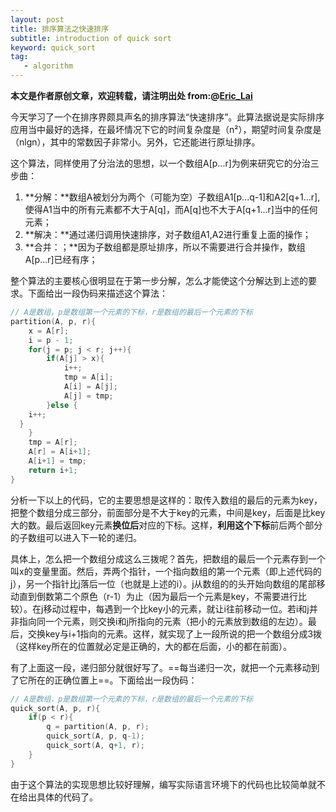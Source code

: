 ```yaml
---
layout: post
title: 排序算法之快速排序
subtitle: introduction of quick sort
keyword: quick_sort 
tag:
   - algorithm
---
```

**本文是作者原创文章，欢迎转载，请注明出处 from:@[Eric_Lai](http://laihaotao.github.io)**


今天学习了一个在排序界颇具声名的排序算法“快速排序”。此算法据说是实际排序应用当中最好的选择，在最坏情况下它的时间复杂度是（n²），期望时间复杂度是（nlgn），其中的常数因子非常小。另外，它还能进行原址排序。

这个算法，同样使用了分治法的思想，以一个数组A[p...r]为例来研究它的分治三步曲：

1. **分解：**数组A被划分为两个（可能为空）子数组A1[p...q-1]和A2[q+1...r],使得A1当中的所有元素都不大于A[q]，而A[q]也不大于A[q+1...r]当中的任何元素；
2. **解决：**通过递归调用快速排序，对子数组A1,A2进行重复上面的操作；
3. **合并：；**因为子数组都是原址排序，所以不需要进行合并操作，数组A[p...r]已经有序；

整个算法的主要核心很明显在于第一步分解，怎么才能使这个分解达到上述的要求。下面给出一段伪码来描述这个算法：

``` C
// A是数组，p是数组第一个元素的下标，r是数组的最后一个元素的下标
partition(A, p, r){
	x = A[r];
	i = p - 1; 
	for(j = p; j < r; j++){
		if(A[j] > x){
			i++;
			tmp = A[i];
			A[i] = A[j];
			A[j] = tmp;
		}else {
    i++;
  }
	}
	tmp = A[r];
	A[r] = A[i+1];
	A[i+1] = tmp;
	return i+1;
}
```
分析一下以上的代码，它的主要思想是这样的：取传入数组的最后的元素为key，把整个数组分成三部分，前面部分是不大于key的元素，中间是key，后面是比key大的数。最后返回key元素**换位后**对应的下标。这样，**利用这个下标**前后两个部分的子数组可以进入下一轮的递归。

具体上，怎么把一个数组分成这么三拨呢？首先，把数组的最后一个元素存到一个叫x的变量里面。然后，弄两个指针，一个指向数组的第一个元素（即上述代码的j），另一个指针比j落后一位（也就是上述的i）。j从数组的的头开始向数组的尾部移动直到倒数第二个原色（r-1）为止（因为最后一个元素是key，不需要进行比较）。在j移动过程中，每遇到一个比key小的元素，就让i往前移动一位。若i和j并非指向同一个元素，则交换i和j所指向的元素（把小的元素放到数组的左边）。最后，交换key与i+1指向的元素。这样，就实现了上一段所说的把一个数组分成3拨（这样key所在的位置就必定是正确的，大的都在后面，小的都在前面）。

有了上面这一段，递归部分就很好写了。==每当递归一次，就把一个元素移动到了它所在的正确位置上==。下面给出一段伪码：

``` C
// A是数组，p是数组第一个元素的下标，r是数组的最后一个元素的下标
quick_sort(A, p, r){
	if(p < r){
		q = partition(A, p, r);
		quick_sort(A, p, q-1);
		quick_sort(A, q+1, r);
	}
}
```

由于这个算法的实现思想比较好理解，编写实际语言环境下的代码也比较简单就不在给出具体的代码了。
